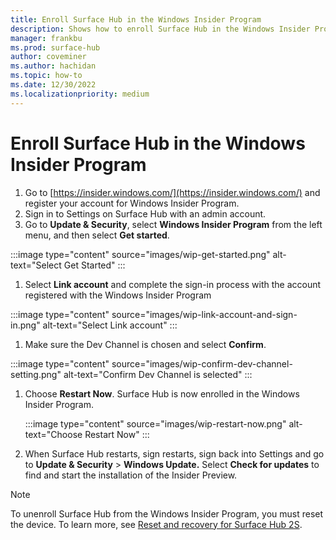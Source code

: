 ```yaml
---
title: Enroll Surface Hub in the Windows Insider Program 
description: Shows how to enroll Surface Hub in the Windows Insider Program
manager: frankbu
ms.prod: surface-hub
author: coveminer
ms.author: hachidan
ms.topic: how-to
ms.date: 12/30/2022
ms.localizationpriority: medium
---
```

# Enroll Surface Hub in the Windows Insider Program 


1. Go to [https://insider.windows.com/](https://insider.windows.com/) and register your account for Windows Insider Program.
2. Sign in to Settings on Surface Hub with an admin account.
3. Go to **Update & Security**, select **Windows Insider Program** from the left menu, and then select **Get started**.

  :::image type="content" source="images/wip-get-started.png" alt-text="Select Get Started" :::

1. Select **Link account** and complete the sign-in process with the account registered with the Windows Insider Program

  :::image type="content" source="images/wip-link-account-and-sign-in.png" alt-text="Select Link account" :::

1. Make sure the Dev Channel is chosen and select **Confirm**.

  :::image type="content" source="images/wip-confirm-dev-channel-setting.png" alt-text="Confirm Dev Channel is selected" :::

1. Choose **Restart Now**. Surface Hub is now enrolled in the Windows Insider Program.

   :::image type="content" source="images/wip-restart-now.png" alt-text="Choose Restart Now" :::

1. When Surface Hub restarts, sign restarts, sign back into Settings and go to **Update & Security** > **Windows Update.** Select **Check for updates** to find and start the installation of the Insider Preview.

> [!NOTE]
> To unenroll Surface Hub from the Windows Insider Program,  you must reset the device. To learn more, see [Reset and recovery for Surface Hub 2S](surface-hub-2s-recover-reset.md).


